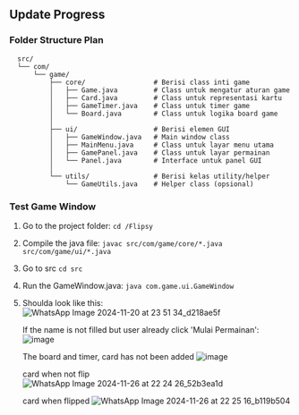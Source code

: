 ## Update Progress
### Folder Structure Plan
```
  src/
  └── com/
      └── game/
          ├── core/                 # Berisi class inti game
          │   ├── Game.java         # Class untuk mengatur aturan game
          │   ├── Card.java         # Class untuk representasi kartu
          │   ├── GameTimer.java    # Class untuk timer game
          │   └── Board.java        # Class untuk logika board game
          │
          ├── ui/                   # Berisi elemen GUI
          │   ├── GameWindow.java   # Main window class
          │   ├── MainMenu.java     # Class untuk layar menu utama
          │   ├── GamePanel.java    # Class untuk layar permainan
          │   └── Panel.java        # Interface untuk panel GUI
          │
          └── utils/                # Berisi kelas utility/helper
              └── GameUtils.java    # Helper class (opsional)
```


### Test Game Window
1. Go to the project folder: `cd /Flipsy`
2. Compile the java file: `javac src/com/game/core/*.java src/com/game/ui/*.java`
3. Go to src `cd src`
4. Run the GameWindow.java:  `java com.game.ui.GameWindow`
5. Shoulda look like this:
   ![WhatsApp Image 2024-11-20 at 23 51 34_d218ae5f](https://github.com/user-attachments/assets/02201457-8010-4069-9261-0ffda2f36dd3)

   If the name is not filled but user already click 'Mulai Permainan':
   ![image](https://github.com/user-attachments/assets/81400cda-2688-4941-ad20-8afd89fac385)

   The board and timer, card has not been added
   ![image](https://github.com/user-attachments/assets/2f7faf37-cb4c-45de-b907-cb0ca7170857)

   card when not flip
   ![WhatsApp Image 2024-11-26 at 22 24 26_52b3ea1d](https://github.com/user-attachments/assets/6e73c2c1-228e-4455-b394-be513403400b)


   card when flipped
   ![WhatsApp Image 2024-11-26 at 22 25 16_b119b504](https://github.com/user-attachments/assets/211d2893-2317-46b2-9559-9265b6c5ee88)







